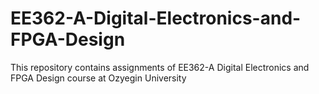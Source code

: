 # EE362-A-Digital-Electronics-and-FPGA-Design
This repository contains assignments of EE362-A Digital Electronics and FPGA Design course at Ozyegin University
